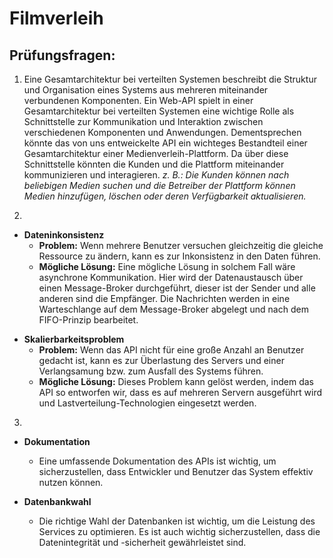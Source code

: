# Filmverleih

## Prüfungsfragen:

1. Eine Gesamtarchitektur bei verteilten Systemen beschreibt die Struktur und Organisation eines Systems aus mehreren miteinander verbundenen Komponenten.
   Ein Web-API spielt in einer Gesamtarchitektur bei verteilten Systemen eine wichtige Rolle als Schnittstelle zur Kommunikation und Interaktion zwischen verschiedenen Komponenten und Anwendungen.
   Dementsprechen könnte das von uns entweickelte API ein wichteges Bestandteil einer Gesamtarchitektur einer Medienverleih-Plattform.
   Da über diese Schnittstelle könnten die Kunden und die Plattform miteinander kommunizieren und interagieren.
   _z. B.: Die Kunden können nach beliebigen Medien suchen und die Betreiber der Plattform können Medien hinzufügen, löschen oder deren Verfügbarkeit aktualisieren._

2.

- **Dateninkonsistenz**
  - **Problem:** Wenn mehrere Benutzer versuchen gleichzeitig die gleiche Ressource zu ändern, kann es zur Inkonsistenz in den Daten führen.
  - **Mögliche Lösung:** Eine mögliche Lösung in solchem Fall wäre asynchrone Kommunikation. Hier wird der Datenaustausch über einen Message-Broker durchgeführt, dieser ist der Sender und alle anderen sind die Empfänger. Die Nachrichten werden in eine Warteschlange auf dem Message-Broker abgelegt und nach dem FIFO-Prinzip bearbeitet.

* **Skalierbarkeitsproblem**
  - **Problem:** Wenn das API nicht für eine große Anzahl an Benutzer gedacht ist, kann es zur Überlastung des Servers und einer Verlangsamung bzw. zum Ausfall des Systems führen.
  - **Mögliche Lösung:** Dieses Problem kann gelöst werden, indem das API so entworfen wir, dass es auf mehreren Servern ausgeführt wird und Lastverteilung-Technologien eingesetzt werden.

3.

- **Dokumentation**

  - Eine umfassende Dokumentation des APIs ist wichtig, um sicherzustellen, dass Entwickler und Benutzer das System effektiv nutzen können.

- **Datenbankwahl**
  - Die richtige Wahl der Datenbanken ist wichtig, um die Leistung des Services zu optimieren. Es ist auch wichtig sicherzustellen, dass die Datenintegrität und -sicherheit gewährleistet sind.
